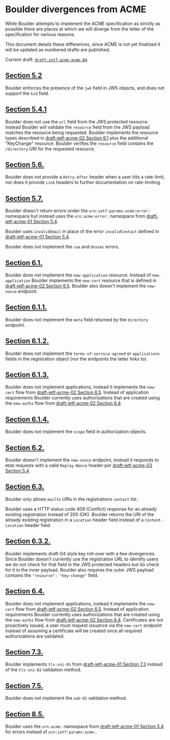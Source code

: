 # Boulder divergences from ACME

While Boulder attempts to implement the ACME specification as strictly as possible there are places at which we will diverge from the letter of the specification for various reasons.

This document details these differences, since ACME is not yet finalized it will be updated as numbered drafts are published.

Current draft: [`draft-ietf-acme-acme-04`](https://tools.ietf.org/html/draft-ietf-acme-acme-04).

## [Section 5.2](https://tools.ietf.org/html/draft-ietf-acme-acme-04#section-5.2)

Boulder enforces the presence of the `jwk` field in JWS objects, and does not support the `kid` field.

## [Section 5.4.1](https://tools.ietf.org/html/draft-ietf-acme-acme-04#section-5.4.1)

Boulder does not use the `url` field from the JWS protected resource. Instead Boulder will validate the `resource` field from the JWS payload matches the resource being requested. Boulder implements the resource types described in [draft-ietf-acme-02 Section 6.1](https://tools.ietf.org/html/draft-ietf-acme-acme-02#section-6.1) plus the additional "KeyChange" resource. Boulder verifies the `resource` field contains the `/directory` URI for the requested resource.

## [Section 5.6.](https://tools.ietf.org/html/draft-ietf-acme-acme-04#section-5.6)

Boulder does not provide a `Retry-After` header when a user hits a rate-limit, nor does it provide `Link` headers to further documentation on rate-limiting.

## [Section 5.7.](https://tools.ietf.org/html/draft-ietf-acme-acme-04#section-5.7)

Boulder doesn't return errors under the `urn:ietf:params:acme:error:` namespace but instead uses the `urn:acme:error:` namespace from [draft-ietf-acme-01 Section 5.4](https://tools.ietf.org/html/draft-ietf-acme-acme-01#section-5.4).

Boulder uses `invalidEmail` in place of the error `invalidContact` defined in [draft-ietf-acme-01 Section 5.4](https://tools.ietf.org/html/draft-ietf-acme-acme-01#section-5.4).

Boulder does not implement the `caa` and `dnssec` errors.

## [Section 6.1.](https://tools.ietf.org/html/draft-ietf-acme-acme-04#section-6.1)

Boulder does not implement the `new-application` resource. Instead of `new-application` Boulder implements the `new-cert` resource that is defined in [draft-ietf-acme-02 Section 6.5](https://tools.ietf.org/html/draft-ietf-acme-acme-02#section-6.5). Boulder also doesn't implement the `new-nonce` endpoint.

## [Section 6.1.1.](https://tools.ietf.org/html/draft-ietf-acme-acme-04#section-6.1.1)

Boulder does not implement the `meta` field returned by the `directory` endpoint.

## [Section 6.1.2.](https://tools.ietf.org/html/draft-ietf-acme-acme-04#section-6.1.2)

Boulder does not implement the `terms-of-service-agreed` or `applications` fields in the registration object (nor the endpoints the latter links to).

## [Section 6.1.3.](https://tools.ietf.org/html/draft-ietf-acme-acme-04#section-6.1.3)

Boulder does not implement applications, instead it implements the `new-cert` flow from [draft-ietf-acme-02 Section 6.5](https://tools.ietf.org/html/draft-ietf-acme-acme-02#section-6.5). Instead of application requirements Boulder currently uses authorizations that are created using the `new-authz` flow from [draft-ietf-acme-02 Section 6.4](https://tools.ietf.org/html/draft-ietf-acme-acme-02#section-6.4).

## [Section 6.1.4.](https://tools.ietf.org/html/draft-ietf-acme-acme-04#section-6.1.4)

Boulder does not implement the `scope` field in authorization objects.

## [Section 6.2.](https://tools.ietf.org/html/draft-ietf-acme-acme-04#section-6.2)

Boulder doesn't implement the `new-nonce` endpoint, instead it responds to `HEAD` requests with a valid `Replay-Nonce` header per [draft-ietf-acme-03 Section 5.4](https://tools.ietf.org/html/draft-ietf-acme-acme-03#section-5.4).

## [Section 6.3.](https://tools.ietf.org/html/draft-ietf-acme-acme-04#section-6.3)

Boulder only allows `mailto` URIs in the registrations `contact` list.

Boulder uses a HTTP status code 409 (Conflict) response for an already existing registration instead of 200 (OK). Boulder returns the URI of the already existing registration in a `Location` header field instead of a `Content-Location` header field.

## [Section 6.3.2.](https://tools.ietf.org/html/draft-ietf-acme-acme-04#section-6.3.2)

Boulder implements draft-04 style key roll-over with a few divergences. Since Boulder doesn't currently use the registration URL to identify users we do not check for that field in the JWS protected headers but do check for it in the inner payload. Boulder also requires the outer JWS payload contains the `"resource": "key-change"` field.

## [Section 6.4.](https://tools.ietf.org/html/draft-ietf-acme-acme-04#section-6.4)

Boulder does not implement applications, instead it implements the `new-cert` flow from [draft-ietf-acme-02 Section 6.5](https://tools.ietf.org/html/draft-ietf-acme-acme-02#section-6.5). Instead of application requirements Boulder currently uses authorizations that are created using the `new-authz` flow from [draft-ietf-acme-02 Section 6.4](https://tools.ietf.org/html/draft-ietf-acme-acme-02#section-6.4). Certificates are not proactively issued, a user must request issuance via the `new-cert` endpoint instead of assuming a certificate will be created once all required authorizations are validated.

## [Section 7.3.](https://tools.ietf.org/html/draft-ietf-acme-acme-04#section-7.3)

Boulder implements `tls-sni-01` from [draft-ietf-acme-01 Section 7.3](https://tools.ietf.org/html/draft-ietf-acme-acme-01#section-7.3) instead of the `tls-sni-02` validation method.

## [Section 7.5.](https://tools.ietf.org/html/draft-ietf-acme-acme-04#section-7.5)

Boulder does not implement the `oob-01` validation method.

## [Section 8.5.](https://tools.ietf.org/html/draft-ietf-acme-acme-04#section-8.5)

Boulder uses the `urn:acme:` namespace from [draft-ietf-acme-01 Section 5.4](https://tools.ietf.org/html/draft-ietf-acme-acme-01#section-5.4) for errors instead of `urn:ietf:params:acme:`.
